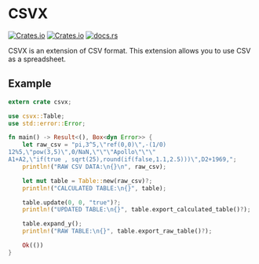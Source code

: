 # CSVX

[![Crates.io](https://img.shields.io/crates/v/csvx)](https://crates.io/crates/csvx)
[![Crates.io](https://img.shields.io/crates/l/csvx)](https://github.com/yujixr/csvx/blob/main/LICENSE)
[![docs.rs](https://img.shields.io/docsrs/csvx)](https://docs.rs/csvx)

CSVX is an extension of CSV format.
This extension allows you to use CSV as a spreadsheet.

## Example

```rust
extern crate csvx;

use csvx::Table;
use std::error::Error;

fn main() -> Result<(), Box<dyn Error>> {
    let raw_csv = "pi,3^5,\"ref(0,0)\",-(1/0)
12%5,\"pow(3,5)\",0/NaN,\"\"\"Apollo\"\"\"
A1+A2,\"if(true , sqrt(25),round(if(false,1.1,2.5)))\",D2+1969,";
    println!("RAW CSV DATA:\n{}\n", raw_csv);

    let mut table = Table::new(raw_csv)?;
    println!("CALCULATED TABLE:\n{}", table);

    table.update(0, 0, "true")?;
    println!("UPDATED TABLE:\n{}", table.export_calculated_table()?);

    table.expand_y();
    println!("RAW TABLE:\n{}", table.export_raw_table()?);

    Ok(())
}
```
